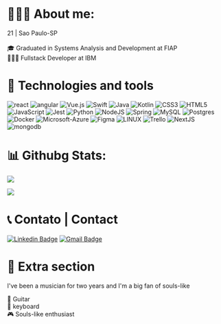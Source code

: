 
# 👨🏻‍💻 About me:
21 | Sao Paulo-SP <br><br>
🎓 Graduated in Systems Analysis and Development at FIAP <br>
👨🏻‍💻 Fullstack Developer at IBM

# 📖 Technologies and tools
 ![react](https://img.shields.io/badge/react-%231572B6.svg?style=for-the-badge&logo=react&logoColor=white) ![angular](https://img.shields.io/badge/angular-%23DD1100.svg?style=for-the-badge&logo=angular&logoColor=white) ![Vue.js](https://img.shields.io/badge/vuejs-%2335495e.svg?style=for-the-badge&logo=vuedotjs&logoColor=%234FC08D) ![Swift](https://img.shields.io/badge/swift-%231572B6.svg?style=for-the-badge&logo=swift&logoColor=white) ![Java](https://img.shields.io/badge/java-%23ED8B00.svg?style=for-the-badge&logo=openjdk&logoColor=white) ![Kotlin](https://img.shields.io/badge/Kotlin-0095D5?&style=for-the-badge&logo=kotlin&logoColor=white) ![CSS3](https://img.shields.io/badge/css3-%231572B6.svg?style=for-the-badge&logo=css3&logoColor=white) ![HTML5](https://img.shields.io/badge/html5-%23E34F26.svg?style=for-the-badge&logo=html5&logoColor=white)<br> ![JavaScript](https://img.shields.io/badge/javascript-%23323330.svg?style=for-the-badge&logo=javascript&logoColor=%23F7DF1E) ![Jest](https://img.shields.io/badge/jest-%23ED8B00.svg?style=for-the-badge&logo=jest&logoColor=white) ![Python](https://img.shields.io/badge/python-3670A0?style=for-the-badge&logo=python&logoColor=ffdd54)  ![NodeJS](https://img.shields.io/badge/node.js-6DA55F?style=for-the-badge&logo=node.js&logoColor=white) ![Spring](https://img.shields.io/badge/spring-%236DB33F.svg?style=for-the-badge&logo=spring&logoColor=white) ![MySQL](https://img.shields.io/badge/mysql-%2300f.svg?style=for-the-badge&logo=mysql&logoColor=white) ![Postgres](https://img.shields.io/badge/postgres-%23316192.svg?style=for-the-badge&logo=postgresql&logoColor=white)<br>  ![Docker](https://img.shields.io/badge/Docker-2CA5E0?style=for-the-badge&logo=docker&logoColor=white) ![Microsoft-Azure](https://img.shields.io/badge/microsoft_azure-%231572B6.svg?style=for-the-badge&logo=microsoftazure&logoColor=white) ![Figma](https://img.shields.io/badge/figma-%23F24E1E.svg?style=for-the-badge&logo=figma&logoColor=white) ![LINUX](https://img.shields.io/badge/Linux-FCC624?style=for-the-badge&logo=linux&logoColor=black) ![Trello](https://img.shields.io/badge/Trello-%23026AA7.svg?style=for-the-badge&logo=Trello&logoColor=white) ![NextJS](https://img.shields.io/badge/NextJS-%23000000.svg?style=for-the-badge&logo=nextdotjs&logoColor=white) ![mongodb](https://img.shields.io/badge/MongoDB-%2347A248.svg?style=for-the-badge&logo=mongodb&logoColor=white)

# 📊 Githubg Stats:
![](https://github-readme-stats.vercel.app/api?username=jvmntr&theme=dark&hide_border=false&include_all_commits=true&count_private=false)

![](https://github-readme-stats.vercel.app/api/top-langs/?username=jvmntr&theme=dark&hide_border=false&include_all_commits=true&count_private=false&layout=compact)

# 📞 Contato | Contact

[![Linkedin Badge](https://img.shields.io/badge/-Jvmntr-blue?style=flat-square&logo=Linkedin&logoColor=white&link=https://www.linkedin.com/in/jvmntr_/)](https://www.linkedin.com/in/jvmntr/)
[![Gmail Badge](https://img.shields.io/badge/-jvmntr.email.com@gmail.com-c14438?style=flat-square&logo=Gmail&logoColor=white&link=mailto:jvmntr.email.com@gmail.com)](mailto:jvmntr.email.com@gmail.com)

# 🎱 Extra section

I've been a musician for two years and I'm a big fan of souls-like

🎸 Guitar <br>
🎹 keyboard <br>
🎮 Souls-like enthusiast


<!--
**Jvmntr/Jvmntr** is a ✨ _special_ ✨ repository because its `README.md` (this file) appears on your GitHub profile.

Here are some ideas to get you started:

- 🔭 I’m currently working on ...
- 🌱 I’m currently learning ...
- 👯 I’m looking to collaborate on ...
- 🤔 I’m looking for help with ...
- 💬 Ask me about ...
- 📫 How to reach me: ...
- 😄 Pronouns: ...
- ⚡ Fun fact: ...
-->
